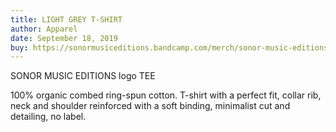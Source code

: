 ```yaml
---
title: LIGHT GREY T-SHIRT
author: Apparel
date: September 18, 2019
buy: https://sonormusiceditions.bandcamp.com/merch/sonor-music-editions-light-grey-t-shirt
---
```


SONOR MUSIC EDITIONS logo TEE

100% organic combed ring-spun cotton. T-shirt with a perfect fit, collar
rib, neck and shoulder reinforced with a soft binding, minimalist cut
and detailing, no label.
